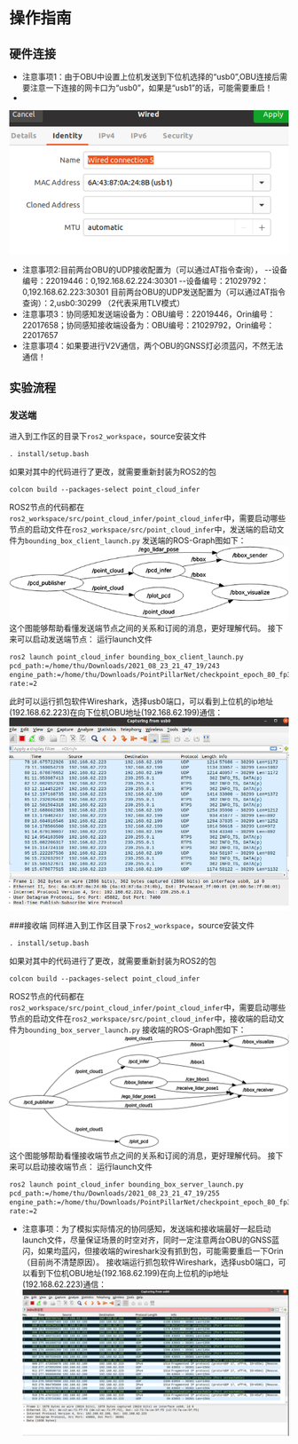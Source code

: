 # 操作指南
## 硬件连接
- 注意事项1：由于OBU中设置上位机发送到下位机选择的“usb0”,OBU连接后需要注意一下连接的网卡口为“usb0”，如果是“usb1”的话，可能需要重启！
- 
![usb1](./images/usb1.png)

- 注意事项2:目前两台OBU的UDP接收配置为（可以通过AT指令查询），
--设备编号：22019446：0,192.168.62.224:30301
--设备编号：21029792：0,192.168.62.223:30301 
目前两台OBU的UDP发送配置为（可以通过AT指令查询）：2,usb0:30299 （2代表采用TLV模式）
- 注意事项3：协同感知发送端设备为：OBU编号：22019446，Orin编号：22017658；协同感知接收端设备为：OBU编号：21029792，Orin编号：22017657
- 注意事项4：如果要进行V2V通信，两个OBU的GNSS灯必须蓝闪，不然无法通信！
## 实验流程
### 发送端
进入到工作区的目录下`ros2_workspace`，source安装文件
```
. install/setup.bash
```
如果对其中的代码进行了更改，就需要重新封装为ROS2的包
```
colcon build --packages-select point_cloud_infer
```
ROS2节点的代码都在`ros2_workspace/src/point_cloud_infer/point_cloud_infer`中，需要启动哪些节点的启动文件在`ros2_workspace/src/point_cloud_infer`中，发送端的启动文件为`bounding_box_client_launch.py`
发送端的ROS-Graph图如下：
![sender_rosgraph](./images/sender_rosgraph.png)
这个图能够帮助看懂发送端节点之间的关系和订阅的消息，更好理解代码。
接下来可以启动发送端节点：
运行launch文件
```
ros2 launch point_cloud_infer bounding_box_client_launch.py pcd_path:=/home/thu/Downloads/2021_08_23_21_47_19/243 engine_path:=/home/thu/Downloads/PointPillarNet/checkpoint_epoch_80_fp32_v2.engine rate:=2
```
此时可以运行抓包软件Wireshark，选择usb0端口，可以看到上位机的ip地址(192.168.62.223)在向下位机OBU地址(192.168.62.199)通信：
![Wireshark_sender](./images/Wireshark_sender.png)

###接收端
同样进入到工作区目录下`ros2_workspace`，source安装文件
```
. install/setup.bash
```
如果对其中的代码进行了更改，就需要重新封装为ROS2的包
```
colcon build --packages-select point_cloud_infer
```
ROS2节点的代码都在`ros2_workspace/src/point_cloud_infer/point_cloud_infer`中，需要启动哪些节点的启动文件在`ros2_workspace/src/point_cloud_infer`中，接收端的启动文件为`bounding_box_server_launch.py`
接收端的ROS-Graph图如下：
![receiver_rosgraph](./images/receiver_rosgraph.png)
这个图能够帮助看懂接收端节点之间的关系和订阅的消息，更好理解代码。
接下来可以启动接收端节点：
运行launch文件
```
ros2 launch point_cloud_infer bounding_box_server_launch.py pcd_path:=/home/thu/Downloads/2021_08_23_21_47_19/255 engine_path:=/home/thu/Downloads/PointPillarNet/checkpoint_epoch_80_fp32_v2.engine rate:=2
```
- 注意事项：为了模拟实际情况的协同感知，发送端和接收端最好一起启动launch文件，尽量保证场景的时空对齐，同时一定注意两台OBU的GNSS蓝闪，如果均蓝闪，但接收端的wireshark没有抓到包，可能需要重启一下Orin（目前尚不清楚原因）。
接收端运行抓包软件Wireshark，选择usb0端口，可以看到下位机OBU地址(192.168.62.199)在向上位机的ip地址(192.168.62.223)通信：
![Wireshark_receiver](./images/Wireshark_receiver.png)


